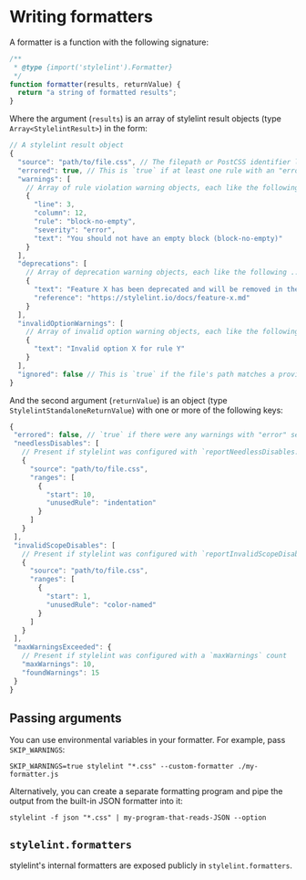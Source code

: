 # Writing formatters

A formatter is a function with the following signature:

```js
/**
 * @type {import('stylelint').Formatter}
 */
function formatter(results, returnValue) {
  return "a string of formatted results";
}
```

Where the argument (`results`) is an array of stylelint result objects (type `Array<StylelintResult>`) in the form:

```js
// A stylelint result object
{
  "source": "path/to/file.css", // The filepath or PostCSS identifier like <input css 1>
  "errored": true, // This is `true` if at least one rule with an "error"-level severity triggered a warning
  "warnings": [
    // Array of rule violation warning objects, each like the following ...
    {
      "line": 3,
      "column": 12,
      "rule": "block-no-empty",
      "severity": "error",
      "text": "You should not have an empty block (block-no-empty)"
    }
  ],
  "deprecations": [
    // Array of deprecation warning objects, each like the following ...
    {
      "text": "Feature X has been deprecated and will be removed in the next major version.",
      "reference": "https://stylelint.io/docs/feature-x.md"
    }
  ],
  "invalidOptionWarnings": [
    // Array of invalid option warning objects, each like the following ...
    {
      "text": "Invalid option X for rule Y"
    }
  ],
  "ignored": false // This is `true` if the file's path matches a provided ignore pattern
}
```

And the second argument (`returnValue`) is an object (type `StylelintStandaloneReturnValue`) with one or more of the following keys:

```js
{
 "errored": false, // `true` if there were any warnings with "error" severity
 "needlessDisables": [
   // Present if stylelint was configured with `reportNeedlessDisables: true`
   {
     "source": "path/to/file.css",
     "ranges": [
       {
         "start": 10,
         "unusedRule": "indentation"
       }
     ]
   }
 ],
 "invalidScopeDisables": [
   // Present if stylelint was configured with `reportInvalidScopeDisables: true`
   {
     "source": "path/to/file.css",
     "ranges": [
       {
         "start": 1,
         "unusedRule": "color-named"
       }
     ]
   }
 ],
 "maxWarningsExceeded": {
   // Present if stylelint was configured with a `maxWarnings` count
   "maxWarnings": 10,
   "foundWarnings": 15
 }
}
```

## Passing arguments

You can use environmental variables in your formatter. For example, pass `SKIP_WARNINGS`:

```console
SKIP_WARNINGS=true stylelint "*.css" --custom-formatter ./my-formatter.js
```

Alternatively, you can create a separate formatting program and pipe the output from the built-in JSON formatter into it:

```console
stylelint -f json "*.css" | my-program-that-reads-JSON --option
```

## `stylelint.formatters`

stylelint's internal formatters are exposed publicly in `stylelint.formatters`.
